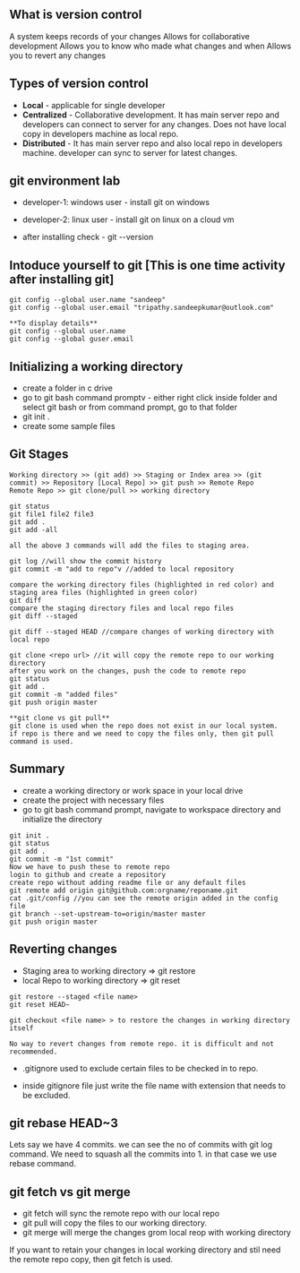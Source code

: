 ## What is version control
  A system keeps records of your changes
  Allows for collaborative development
  Allows you to know who made what changes and when
  Allows you to revert any changes

## Types of version control
  - **Local** - applicable for single developer
  - **Centralized** - Collaborative development. It has main server repo and developers can connect to server for any changes. Does not have local copy in developers machine as local repo.
  - **Distributed** - It has main server repo and also local repo in developers machine. developer can sync to server for latest changes.

## git environment lab
  - developer-1: windows user - install git on windows
  - developer-2: linux user - install git on linux on a cloud vm

  - after installing check - git --version

## Intoduce yourself to git [This is one time activity after installing git]
```
git config --global user.name "sandeep"
git config --global user.email "tripathy.sandeepkumar@outlook.com"

**To display details**
git config --global user.name
git config --global guser.email
```

## Initializing a working directory
- create a folder in c drive
- go to git bash command promptv - either right click inside folder and select git bash or from command prompt, go to that folder
-  git init .
- create some sample files


## Git Stages
```
Working directory >> (git add) >> Staging or Index area >> (git commit) >> Repository [Local Repo] >> git push >> Remote Repo
Remote Repo >> git clone/pull >> working directory
```

```
git status
git file1 file2 file3
git add .
git add -all

all the above 3 commands will add the files to staging area.

git log //will show the commit history
git commit -m "add to repo"v //added to local repository
```

```
compare the working directory files (highlighted in red color) and staging area files (highlighted in green color)
git diff
compare the staging directory files and local repo files
git diff --staged

git diff --staged HEAD //compare changes of working directory with local repo

git clone <repo url> //it will copy the remote repo to our working directory
after you work on the changes, push the code to remote repo
git status
git add .
git commit -m "added files"
git push origin master

**git clone vs git pull**
git clone is used when the repo does not exist in our local system.
if repo is there and we need to copy the files only, then git pull command is used.
```

## Summary
- create a working directory or work space in your local drive
- create the project with necessary files
- go to git bash command prompt, navigate to workspace directory and initialize the directory
 ```
git init .
git status
git add .
git commit -m "1st commit"
Now we have to push these to remote repo
login to github and create a repository
create repo without adding readme file or any default files
git remote add origin git@github.com:orgname/reponame.git
cat .git/config //you can see the remote origin added in the config file
git branch --set-upstream-to=origin/master master
git push origin master
```

## Reverting changes
- Staging area to working directory => git restore
- local Repo to working directory => git reset
```
git restore --staged <file name>
git reset HEAD~

git checkout <file name> > to restore the changes in working directory itself

No way to revert changes from remote repo. it is difficult and not recommended.
```

- .gitignore used to exclude certain files to be checked in to repo.

- inside gitignore file just write the file name with extension that needs to be excluded.

## git rebase HEAD~3
Lets say we have 4 commits. we can see the no of commits with git log command. We need to squash all the commits into 1. in that case we use rebase command.

## git fetch vs git merge
- git fetch will sync the remote repo with our local repo
- git pull will copy the files to our working directory. 
- git merge will merge the changes grom local reop with working directory

If you want to retain your changes in local working directory and stil need the remote repo copy, then git fetch is used.
